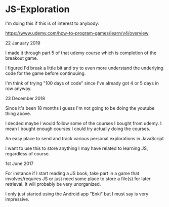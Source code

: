 # JS-Exploration
I'm doing this if this is of interest to anybody:

https://www.udemy.com/how-to-program-games/learn/v4/overview


22 January 2019

I made it through part 5 of that udemy course which is completion of the breakout game.

I figured I'd break a little bit and try to even more understand the underlying code for the game before continuuing. 

I'm think of trying "100 days of code" since I've already got 4 or 5 days in row anyway.

23 December 2018

Since it's been 18 months i guess I'm not going to be doing the youtube thing above.

I decded maybe I would follow some of the courses I bought from udemy. I mean I bought enough courses I could try actually doing the courses.



An easy place to send and track various personal explorations in JavaScript

I want to use this to store anything I may have related to learning JS, regardless of course. 

1st June 2017

For instance if I start reading a JS book, take part in a game that involves/requires JS or just need some place to store a file(s) for later retrieval. 
It will probably be very unorganized.

I only just started using the Android app "Enki" but I must say is very impressive.



